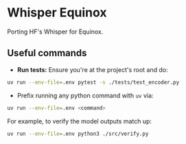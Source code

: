 # Whisper Equinox

Porting HF's Whisper for Equinox.

## Useful commands


- **Run tests:** Ensure you're at the project's root and do:

```bash
uv run --env-file=.env pytest -s ./tests/test_encoder.py
```

- Prefix running any python command with `uv` via:

```bash
uv run --env-file=.env <command>
```

For example, to verify the model outputs match up:

```bash
uv run --env-file=.env python3 ./src/verify.py
```
